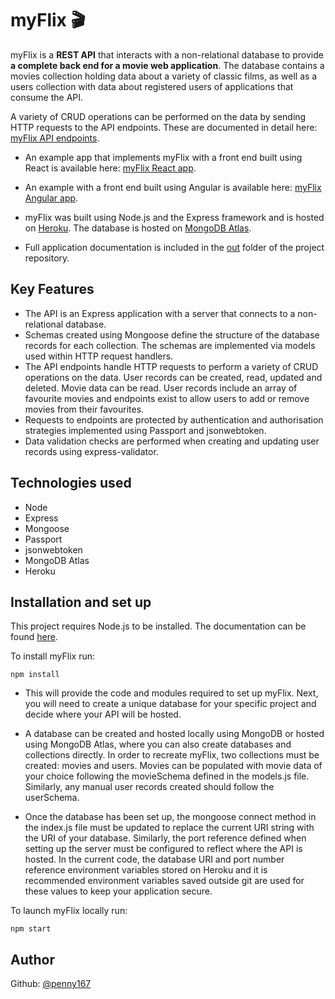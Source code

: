 # myFlix 🎬

myFlix is a **REST API** that interacts with a non-relational database to provide **a complete back end for a movie web application**. The database contains a movies collection holding data about a variety of classic films, as well as a users collection with data about registered users of applications that consume the API. 

A variety of CRUD operations can be performed on the data by sending HTTP requests to the API endpoints. These are documented in detail here: [myFlix API endpoints](https://intense-depths-38257.herokuapp.com/documentation.html).

- An example app that implements myFlix with a front end built using React is available here: [myFlix React app](https://github.com/Penny167/myFlix-client).

- An example with a front end built using Angular is available here: [myFlix Angular app](https://github.com/Penny167/myFlix-Angular-client).

- myFlix was built using Node.js and the Express framework and is hosted on [Heroku](https://www.heroku.com/platform). The database is hosted on [MongoDB Atlas](https://www.mongodb.com/atlas/database). 

- Full application documentation is included in the [out](https://github.com/Penny167/myFlix/tree/main/out) folder of the project repository.

## Key Features

- The API is an Express application with a server that connects to a non-relational database.
- Schemas created using Mongoose define the structure of the database records for each collection. The schemas are implemented via models used within HTTP request handlers. 
- The API endpoints handle HTTP requests to perform a variety of CRUD operations on the data. User records can be created, read, updated and deleted. Movie data can be read. User records include an array of favourite movies and endpoints exist to allow users to add or remove movies from their favourites. 
- Requests to endpoints are protected by authentication and authorisation strategies implemented using Passport and jsonwebtoken.
- Data validation checks are performed when creating and updating user records using express-validator.

## Technologies used

- Node
- Express
- Mongoose
- Passport
- jsonwebtoken
- MongoDB Atlas
- Heroku

## Installation and set up

This project requires Node.js to be installed. The documentation can be found [here](https://nodejs.org/en/).

To install myFlix run: 
```
npm install
```
- This will provide the code and modules required to set up myFlix. Next, you will need to create a unique database for your specific project and decide where your API will be hosted. 

- A database can be created and hosted locally using MongoDB or hosted using MongoDB Atlas, where you can also create databases and collections directly. In order to recreate myFlix, two collections must be created: movies and users. Movies can be populated with movie data of your choice following the movieSchema defined in the models.js file. Similarly, any manual user records created should follow the userSchema.

- Once the database has been set up, the mongoose connect method in the index.js file must be updated to replace the current URI string with the URI of your database. Similarly, the port reference defined when setting up the server must be configured to reflect where the API is hosted. In the current code, the database URI and port number reference environment variables stored on Heroku and it is recommended environment variables saved outside git are used for these values to keep your application secure.

To launch myFlix locally run:
```
npm start
```
## Author
Github: [@penny167](https://github.com/Penny167)











